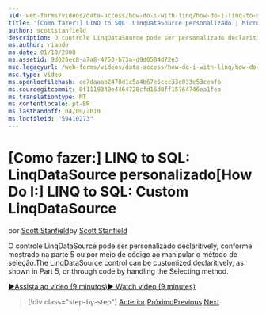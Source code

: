 ```yaml
---
uid: web-forms/videos/data-access/how-do-i-with-linq/how-do-i-linq-to-sql-custom-linqdatasource
title: '[Como fazer:] LINQ to SQL: LinqDataSource personalizado | Microsoft Docs'
author: scottstanfield
description: O controle LinqDataSource pode ser personalizado declaritively, conforme mostrado na parte 5 ou por meio de código ao manipular o método de seleção.
ms.author: riande
ms.date: 01/10/2008
ms.assetid: 9d020ec8-a7a8-4753-b73a-d9d0584d72e3
msc.legacyurl: /web-forms/videos/data-access/how-do-i-with-linq/how-do-i-linq-to-sql-custom-linqdatasource
msc.type: video
ms.openlocfilehash: ce7daaab2478d1c5a4b67e6cec33c033e53ceafb
ms.sourcegitcommit: 0f1119340e4464720cfd16d0ff15764746ea1fea
ms.translationtype: MT
ms.contentlocale: pt-BR
ms.lasthandoff: 04/09/2019
ms.locfileid: "59410273"
---
```

# <a name="how-do-i-linq-to-sql-custom-linqdatasource"></a><span data-ttu-id="22d9d-103">[Como fazer:] LINQ to SQL: LinqDataSource personalizado</span><span class="sxs-lookup"><span data-stu-id="22d9d-103">[How Do I:] LINQ to SQL: Custom LinqDataSource</span></span>

<span data-ttu-id="22d9d-104">por [Scott Stanfield](https://github.com/scottstanfield)</span><span class="sxs-lookup"><span data-stu-id="22d9d-104">by [Scott Stanfield](https://github.com/scottstanfield)</span></span>

<span data-ttu-id="22d9d-105">O controle LinqDataSource pode ser personalizado declaritively, conforme mostrado na parte 5 ou por meio de código ao manipular o método de seleção.</span><span class="sxs-lookup"><span data-stu-id="22d9d-105">The LinqDataSource control can be customized declaritively, as shown in Part 5, or through code by handling the Selecting method.</span></span>

[<span data-ttu-id="22d9d-106">&#9654;Assista ao vídeo (9 minutos)</span><span class="sxs-lookup"><span data-stu-id="22d9d-106">&#9654; Watch video (9 minutes)</span></span>](https://channel9.msdn.com/Blogs/ASP-NET-Site-Videos/how-do-i-linq-to-sql-custom-linqdatasource)

> [!div class="step-by-step"]
> <span data-ttu-id="22d9d-107">[Anterior](how-do-i-linq-to-sql-linqdatasource.md)
> [Próximo](how-do-i-linq-to-sql-using-stored-procedures.md)</span><span class="sxs-lookup"><span data-stu-id="22d9d-107">[Previous](how-do-i-linq-to-sql-linqdatasource.md)
[Next](how-do-i-linq-to-sql-using-stored-procedures.md)</span></span>

